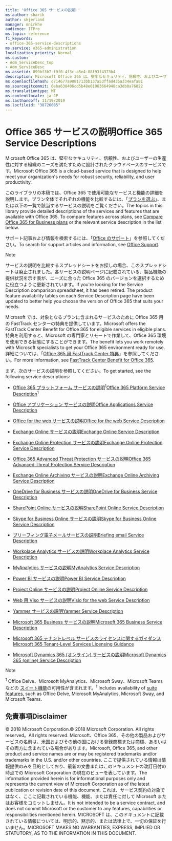 ```yaml
---
title: 'Office 365 サービスの説明 '
ms.author: sharik
author: skjerland
manager: mnirkhe
audience: ITPro
ms.topic: reference
f1_keywords:
- office-365-service-descriptions
ms.service: o365-administration
localization_priority: Normal
ms.custom:
- Adm_ServiceDesc_top
- Adm_ServiceDesc
ms.assetid: 899bf3b7-f9f0-4f3c-a5e4-88f93f4373b4
description: Microsoft Office 365 は、堅牢なセキュリティ、信頼性、およびユーザーの生産性に対する組織のニーズを満たすために設計されたクラウドベースのサービスです。
ms.openlocfilehash: d714677a9881713bb137a53ffad435a334eafa81
ms.sourcegitcommit: 0eba638406cd5b48e01963664948ca3db0a76822
ms.translationtype: MT
ms.contentlocale: ja-JP
ms.lasthandoff: 11/19/2019
ms.locfileid: "38726085"
---
```

# <a name="office-365-service-descriptions"></a><span data-ttu-id="803cb-103">Office 365 サービスの説明</span><span class="sxs-lookup"><span data-stu-id="803cb-103">Office 365 Service Descriptions</span></span> 

<span data-ttu-id="803cb-104">Microsoft Office 365 は、堅牢なセキュリティ、信頼性、およびユーザーの生産性に対する組織のニーズを満たすために設計されたクラウドベースのサービスです。</span><span class="sxs-lookup"><span data-stu-id="803cb-104">Microsoft Office 365 is a cloud-based service that is designed to help meet your organization's needs for robust security, reliability, and user productivity.</span></span> 
  
<span data-ttu-id="803cb-p101">このライブラリの本稿では、Office 365 で使用可能なサービスと機能の詳細を説明します。プラン全体でそれぞれの機能を比較するには、「[プランを選ぶ](https://go.microsoft.com/fwlink/?LinkID=799177&amp;clcid=0x409)」、または以下の一覧で該当するサービスの説明をご覧ください。</span><span class="sxs-lookup"><span data-stu-id="803cb-p101">The topics in this library provide detailed descriptions of the services and features that are available with Office 365. To compare features across plans, see [Compare Office 365 for Business plans](https://go.microsoft.com/fwlink/?LinkID=799177&amp;clcid=0x409) or the relevant service description in the list below.</span></span> 
  
<span data-ttu-id="803cb-107">サポート記事および情報を検索するには、「[Office のサポート](https://support.office.com/)」を参照してください。</span><span class="sxs-lookup"><span data-stu-id="803cb-107">To search for support articles and information, see [Office Support](https://support.office.com/).</span></span>
  
> [!NOTE]
> <span data-ttu-id="803cb-p102">サービスの説明を比較するスプレッドシートをお探しの場合、このスプレッドシートは廃止されました。各サービスの説明ページに記載されている、製品機能の提供状況を示す表が、ニーズに合った Office 365 のバージョンを選択するために役立つように更新されています。</span><span class="sxs-lookup"><span data-stu-id="803cb-p102">If you're looking for the Service Description comparison spreadsheet, it has been retired. The product feature availability tables on each Service Description page have been updated to better help you choose the version of Office 365 that suits your needs.</span></span> 
  
<span data-ttu-id="803cb-110">Microsoft では、対象となるプランに含まれるサービスのために Office 365 用の FastTrack センターの特典を提供しています。</span><span class="sxs-lookup"><span data-stu-id="803cb-110">Microsoft offers the FastTrack Center Benefit for Office 365 for eligible services in eligible plans.</span></span> <span data-ttu-id="803cb-111">特典を利用すると、Microsoft の専門家とリモートで作業して、Office 365 環境を使用できる状態にすることができます。</span><span class="sxs-lookup"><span data-stu-id="803cb-111">The benefit lets you work remotely with Microsoft specialists to get your Office 365 environment ready for use.</span></span> <span data-ttu-id="803cb-112">詳細については、「[Office 365 用 FastTrack Center 特典](https://docs.microsoft.com/fasttrack/O365-fasttrack-benefit-for-office-365)」を参照してください。</span><span class="sxs-lookup"><span data-stu-id="803cb-112">For more information, see [FastTrack Center Benefit for Office 365](https://docs.microsoft.com/fasttrack/O365-fasttrack-benefit-for-office-365).</span></span>
  
<span data-ttu-id="803cb-113">まず、次のサービスの説明を参照してください。</span><span class="sxs-lookup"><span data-stu-id="803cb-113">To get started, see the following service descriptions:</span></span>
  
- <span data-ttu-id="803cb-114">[Office 365 プラットフォーム サービスの説明](office-365-platform-service-description/office-365-platform-service-description.md)<sup>1</sup></span><span class="sxs-lookup"><span data-stu-id="803cb-114">[Office 365 Platform Service Description](office-365-platform-service-description/office-365-platform-service-description.md)<sup>1</sup></span></span>
    
- [<span data-ttu-id="803cb-115">Office アプリケーション サービスの説明</span><span class="sxs-lookup"><span data-stu-id="803cb-115">Office Applications Service Description</span></span>](office-applications-service-description/office-applications-service-description.md)
    
- [<span data-ttu-id="803cb-116">Office for the web サービスの説明</span><span class="sxs-lookup"><span data-stu-id="803cb-116">Office for the web Service Description</span></span>](office-online-service-description/office-online-service-description.md)
    
- [<span data-ttu-id="803cb-117">Exchange Online サービスの説明</span><span class="sxs-lookup"><span data-stu-id="803cb-117">Exchange Online Service Description</span></span>](exchange-online-service-description/exchange-online-service-description.md)
    
- [<span data-ttu-id="803cb-118">Exchange Online Protection サービスの説明</span><span class="sxs-lookup"><span data-stu-id="803cb-118">Exchange Online Protection Service Description</span></span>](exchange-online-protection-service-description/exchange-online-protection-service-description.md)
    
- [<span data-ttu-id="803cb-119">Office 365 Advanced Threat Protection サービスの説明</span><span class="sxs-lookup"><span data-stu-id="803cb-119">Office 365 Advanced Threat Protection Service Description</span></span>](office-365-advanced-threat-protection-service-description.md)
    
- [<span data-ttu-id="803cb-120">Exchange Online Archiving サービスの説明</span><span class="sxs-lookup"><span data-stu-id="803cb-120">Exchange Online Archiving Service Description</span></span>](exchange-online-archiving-service-description/exchange-online-archiving-service-description.md)
    
- [<span data-ttu-id="803cb-121">OneDrive for Business サービスの説明</span><span class="sxs-lookup"><span data-stu-id="803cb-121">OneDrive for Business Service Description</span></span>](onedrive-for-business-service-description.md)
    
- [<span data-ttu-id="803cb-122">SharePoint Online サービスの説明</span><span class="sxs-lookup"><span data-stu-id="803cb-122">SharePoint Online Service Description</span></span>](sharepoint-online-service-description/sharepoint-online-service-description.md)
    
- [<span data-ttu-id="803cb-123">Skype for Business Online サービスの説明</span><span class="sxs-lookup"><span data-stu-id="803cb-123">Skype for Business Online Service Description</span></span>](skype-for-business-online-service-description/skype-for-business-online-service-description.md)
    
- [<span data-ttu-id="803cb-124">ブリーフィング電子メールサービスの説明</span><span class="sxs-lookup"><span data-stu-id="803cb-124">Briefing email Service Description</span></span>](briefing-service-description.md)

- [<span data-ttu-id="803cb-125">Workplace Analytics サービスの説明</span><span class="sxs-lookup"><span data-stu-id="803cb-125">Workplace Analytics Service Description</span></span>](workplace-analytics-service-description.md)

- [<span data-ttu-id="803cb-126">MyAnalytics サービスの説明</span><span class="sxs-lookup"><span data-stu-id="803cb-126">MyAnalytics Service Description</span></span>](mya-service-description.md)
    
- [<span data-ttu-id="803cb-127">Power BI サービスの説明</span><span class="sxs-lookup"><span data-stu-id="803cb-127">Power BI Service Description</span></span>](power-bi-service-description.md)
    
- [<span data-ttu-id="803cb-128">Project Online サービスの説明</span><span class="sxs-lookup"><span data-stu-id="803cb-128">Project Online Service Description</span></span>](project-online-service-description/project-online-service-description.md)
    
- [<span data-ttu-id="803cb-129">Web 用 Viso サービスの説明</span><span class="sxs-lookup"><span data-stu-id="803cb-129">Visio for the web Service Description</span></span>](visio-online-service-description/visio-online-service-description.md)
    
- [<span data-ttu-id="803cb-130">Yammer サービスの説明</span><span class="sxs-lookup"><span data-stu-id="803cb-130">Yammer Service Description</span></span>](yammer-service-description/yammer-service-description.md)

- [<span data-ttu-id="803cb-131">Microsoft 365 Business サービスの説明</span><span class="sxs-lookup"><span data-stu-id="803cb-131">Microsoft 365 Business Service Description</span></span>](microsoft-365-service-descriptions/microsoft-365-business-service-description.md)

- [<span data-ttu-id="803cb-132">Microsoft 365 テナントレベル サービスのライセンスに関するガイダンス</span><span class="sxs-lookup"><span data-stu-id="803cb-132">Microsoft 365 Tenant-Level Services Licensing Guidance</span></span>](microsoft-365-service-descriptions/microsoft-365-tenantlevel-services-licensing-guidance/microsoft-365-tenantlevel-services-licensing-guidance.md)
    
- [<span data-ttu-id="803cb-133">Microsoft Dynamics 365 (オンライン) サービスの説明</span><span class="sxs-lookup"><span data-stu-id="803cb-133">Microsoft Dynamics 365 (online) Service Description</span></span>](microsoft-dynamics-365-online-service-description.md)
    
> [!NOTE]
> <span data-ttu-id="803cb-134"><sup>1</sup> Office Delve、Microsoft MyAnalytics、Microsoft Sway、Microsoft Teams などの [スイート機能](https://docs.microsoft.com/office365/servicedescriptions/office-365-platform-service-description/office-365-suite-features)の可用性が含まれます。</span><span class="sxs-lookup"><span data-stu-id="803cb-134"><sup>1</sup> Includes availability of [suite features](https://docs.microsoft.com/office365/servicedescriptions/office-365-platform-service-description/office-365-suite-features), such as Office Delve, Microsoft MyAnalytics, Microsoft Sway, and Microsoft Teams.</span></span>
  
## <a name="disclaimer"></a><span data-ttu-id="803cb-135">免責事項</span><span class="sxs-lookup"><span data-stu-id="803cb-135">Disclaimer</span></span>

<span data-ttu-id="803cb-136">© 2018 Microsoft Corporation.</span><span class="sxs-lookup"><span data-stu-id="803cb-136">© 2018 Microsoft Corporation.</span></span> <span data-ttu-id="803cb-137">All rights reserved。</span><span class="sxs-lookup"><span data-stu-id="803cb-137">All rights reserved.</span></span> <span data-ttu-id="803cb-138">Microsoft、Office 365、その他の製品およびサービスの名前は、米国およびその他の国における登録商標または商標、あるいはその両方に含まれている場合があります。</span><span class="sxs-lookup"><span data-stu-id="803cb-138">Microsoft, Office 365, and other product and service names are or may be registered trademarks and/or trademarks in the U.S. and/or other countries.</span></span> <span data-ttu-id="803cb-139">ここで提供されている情報は情報提供のみを目的としており、最新の文書またはこのドキュメントの改訂日付の時点での Microsoft Corporation の現在のビューを表しています。</span><span class="sxs-lookup"><span data-stu-id="803cb-139">The information provided herein is for informational purposes only and represents the current view of Microsoft Corporation as of the latest publication or revision date of this document.</span></span> <span data-ttu-id="803cb-140">これは、サービス契約の対象ではなく、ここに記載されている機能、機能、または責任に対して Microsoft またはお客様をコミットしません。</span><span class="sxs-lookup"><span data-stu-id="803cb-140">It is not intended to be a service contract, and does not commit Microsoft or the customer to any features, capabilities or responsibilities mentioned herein.</span></span> <span data-ttu-id="803cb-141">MICROSOFT は、このドキュメントに記載されている情報については、明示的、黙示的、または法律上で、一切の保証を行いません。</span><span class="sxs-lookup"><span data-stu-id="803cb-141">MICROSOFT MAKES NO WARRANTIES, EXPRESS, IMPLIED OR STATUTORY, AS TO THE INFORMATION IN THIS DOCUMENT.</span></span> 
  
